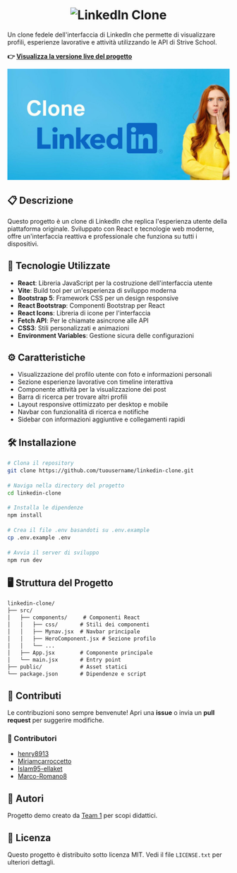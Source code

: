 
<h1 align="center">
    <img src="https://readme-typing-svg.herokuapp.com/?font=Iosevka&size=24&color=0A66C2&center=true&vCenter=true&width=1200&height=60&lines=🔗+LinkedIn+Clone+|+Il+tuo+network+professionale+💼&repeat=false&duration=3000" alt="LinkedIn Clone">
</h1>

Un clone fedele dell'interfaccia di LinkedIn che permette di visualizzare profili, esperienze lavorative e attività utilizzando le API di Strive School.

**👉 [Visualizza la versione live del progetto](https://5-1-build-week-ch-1.vercel.app/)**

![Clone LinkedIn](./public/img/cover.jpg)

## 📋 Descrizione

Questo progetto è un clone di LinkedIn che replica l'esperienza utente della piattaforma originale. Sviluppato con React e tecnologie web moderne, offre un'interfaccia reattiva e professionale che funziona su tutti i dispositivi.

## 🚀 Tecnologie Utilizzate

- **React**: Libreria JavaScript per la costruzione dell'interfaccia utente
- **Vite**: Build tool per un'esperienza di sviluppo moderna
- **Bootstrap 5**: Framework CSS per un design responsive
- **React Bootstrap**: Componenti Bootstrap per React
- **React Icons**: Libreria di icone per l'interfaccia
- **Fetch API**: Per le chiamate asincrone alle API
- **CSS3**: Stili personalizzati e animazioni
- **Environment Variables**: Gestione sicura delle configurazioni

## ⚙️ Caratteristiche

- Visualizzazione del profilo utente con foto e informazioni personali
- Sezione esperienze lavorative con timeline interattiva
- Componente attività per la visualizzazione dei post
- Barra di ricerca per trovare altri profili
- Layout responsive ottimizzato per desktop e mobile
- Navbar con funzionalità di ricerca e notifiche
- Sidebar con informazioni aggiuntive e collegamenti rapidi

## 🛠️ Installazione

```bash
# Clona il repository
git clone https://github.com/tuousername/linkedin-clone.git

# Naviga nella directory del progetto
cd linkedin-clone

# Installa le dipendenze
npm install

# Crea il file .env basandoti su .env.example
cp .env.example .env

# Avvia il server di sviluppo
npm run dev
```

## 🖥️ Struttura del Progetto

```
linkedin-clone/
├── src/
│   ├── components/     # Componenti React
│   │   ├── css/       # Stili dei componenti
│   │   ├── Mynav.jsx  # Navbar principale
│   │   ├── HeroComponent.jsx # Sezione profilo
│   │   └── ...
│   ├── App.jsx        # Componente principale
│   └── main.jsx       # Entry point
├── public/            # Asset statici
└── package.json       # Dipendenze e script
```
## 🤝 Contributi

Le contribuzioni sono sempre benvenute! Apri una **issue** o invia un **pull request** per suggerire modifiche.

### 👤 Contributori

- [henry8913](https://github.com/henry8913)
- [Miriamcarroccetto](https://github.com/Miriamcarroccetto)
- [Islam95-ellaket](https://github.com/Islam95-ellaket)
- [Marco-Romano8](https://github.com/Marco-Romano8)

## 👤 Autori

Progetto demo creato da [Team 1](https://5-1-build-week-ch-1.vercel.app/) per scopi didattici.

## 📝 Licenza

Questo progetto è distribuito sotto licenza MIT. Vedi il file `LICENSE.txt` per ulteriori dettagli.
